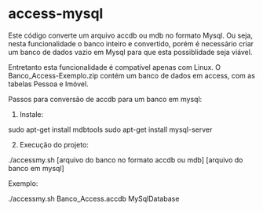 # access-mysql

Este código converte um arquivo accdb ou mdb no formato Mysql. Ou seja, nesta funcionalidade o banco inteiro e convertido, porém é necessário criar um banco de dados vazio em Mysql para que esta possiblidade seja viável.

Entretanto esta funcionalidade é compatível apenas com Linux.
O Banco_Access-Exemplo.zip contém um banco de dados em access, com as tabelas Pessoa e Imóvel.

Passos para conversão de accdb para um banco em mysql:

1) Instale:

sudo apt-get install mdbtools
sudo apt-get install mysql-server

2) Execução do projeto:

./accessmy.sh [arquivo do banco no formato accdb ou mdb] [arquivo do banco em mysql]

Exemplo:

./accessmy.sh Banco_Access.accdb MySqlDatabase

